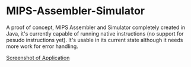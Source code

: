 # MIPS-Assembler-Simulator
 
A proof of concept, MIPS Assembler and Simulator completely created in Java, it's currently capable of running native instructions (no support for pesudo instructions yet). It's usable in its current state although it needs more work for error handling.

[Screenshot of Application](https://github.com/ahmed-dardery/MIPS-Assembler-Simulator/blob/master/images/screenshot.png)